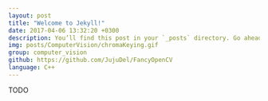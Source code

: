 ```yaml
---
layout: post
title: "Welcome to Jekyll!"
date: 2017-04-06 13:32:20 +0300
description: You’ll find this post in your `_posts` directory. Go ahead and edit it and re-build the site to see your changes. # Add post description (optional)
img: posts/ComputerVision/chromaKeying.gif
group: computer_vision
github: https://github.com/JujuDel/FancyOpenCV
language: C++
---
```


TODO
